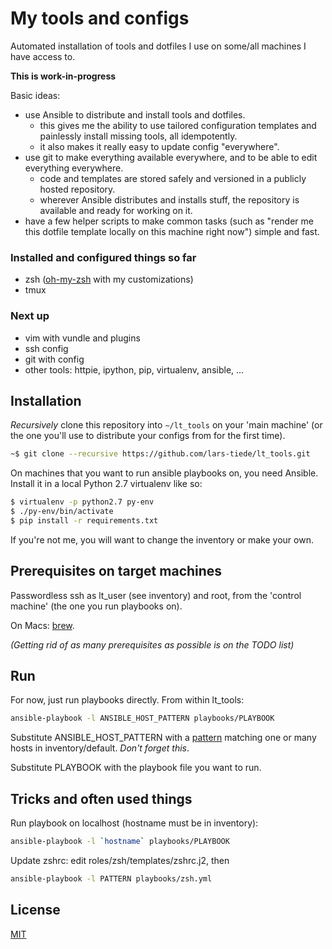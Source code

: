 # My tools and configs

Automated installation of tools and dotfiles I use on some/all machines I have access to.

**This is work-in-progress**

Basic ideas:
- use Ansible to distribute and install tools and dotfiles.
  - this gives me the ability to use tailored configuration templates and painlessly install missing tools, all idempotently.
  - it also makes it really easy to update config "everywhere".
- use git to make everything available everywhere, and to be able to edit everything everywhere.
  - code and templates are stored safely and versioned in a publicly hosted repository.
  - wherever Ansible distributes and installs stuff, the repository is available and ready for working on it.
- have a few helper scripts to make common tasks (such as "render me this dotfile template locally on this machine right now") simple and fast.

### Installed and configured things so far

- zsh ([oh-my-zsh](http://ohmyz.sh/) with my customizations)
- tmux

### Next up

- vim with vundle and plugins
- ssh config
- git with config
- other tools: httpie, ipython, pip, virtualenv, ansible, ...


## Installation

*Recursively* clone this repository into `~/lt_tools` on your 'main machine' (or the one you'll use to distribute your configs from for the first time).

```sh
~$ git clone --recursive https://github.com/lars-tiede/lt_tools.git
```

On machines that you want to run ansible playbooks on, you need Ansible. Install it in a local Python 2.7 virtualenv like so:

```sh
$ virtualenv -p python2.7 py-env
$ ./py-env/bin/activate
$ pip install -r requirements.txt
```

If you're not me, you will want to change the inventory or make your own.


## Prerequisites on target machines

Passwordless ssh as lt\_user (see inventory) and root, from the 'control machine' (the one you run playbooks on).

On Macs: [brew](http://brew.sh/).

*(Getting rid of as many prerequisites as possible is on the TODO list)*


## Run

For now, just run playbooks directly. From within lt\_tools:

```bash
ansible-playbook -l ANSIBLE_HOST_PATTERN playbooks/PLAYBOOK
```

Substitute ANSIBLE\_HOST\_PATTERN with a [pattern](http://docs.ansible.com/intro_patterns.html) matching one or many hosts in inventory/default. *Don't forget this*.

Substitute PLAYBOOK with the playbook file you want to run.


## Tricks and often used things

Run playbook on localhost (hostname must be in inventory):
```sh
ansible-playbook -l `hostname` playbooks/PLAYBOOK
```

Update zshrc: edit roles/zsh/templates/zshrc.j2, then
```sh
ansible-playbook -l PATTERN playbooks/zsh.yml
```


## License

[MIT](LICENSE.txt)
